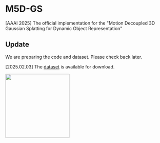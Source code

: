 # M5D-GS
[AAAI 2025] The official implementation for the "Motion Decoupled 3D Gaussian Splatting for Dynamic Object Representation"

## Update
We are preparing the code and dataset. Please check back later.

[2025.02.03] The [dataset](/m5d_data) is available for download.

<img src="https://github.com/haliphinx/M5D-GS/tree/main/res/traj.gif" width="200" height="200"/>